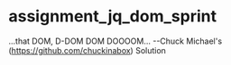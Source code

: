 assignment_jq_dom_sprint
========================

...that DOM, D-DOM DOM DOOOOM...
--Chuck Michael's (https://github.com/chuckinabox) Solution
